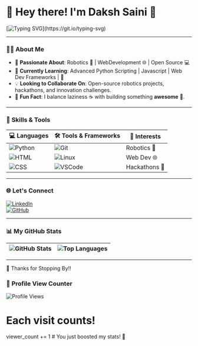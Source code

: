# 👋 Hey there! I'm **Daksh Saini** 🚀  

[![Typing SVG](https://readme-typing-svg.herokuapp.com?font=Fira+Code&size=20&duration=4000&pause=1000&color=36BCF7&width=435&lines=Hey+there!+I'm+Daksh+Saini.;Robotics+and+Web+Dev+Enthusiast.;Open+Source+Contributor.;Balancing+laziness+and+building+something+awesome!)](https://git.io/typing-svg)


---

### 🧑‍💻 **About Me**  
- 🔭 **Passionate About**: Robotics 🤖 | WebDevelopment  🌐 |  Open  Source 💻  
- 🌱 **Currently Learning**: Advanced Python Scripting | Javascript | Web Dev Frameworks |  🐍  
- 💡 **Looking to Collaborate On**: Open-source robotics projects, hackathons, and innovation challenges.  
- 🎯 **Fun Fact**: I balance laziness ☕ with building something **awesome** 🚀.  

---

### 🚀 **Skills & Tools**  

| 💻 Languages | 🛠️ Tools & Frameworks | 🌟 Interests |
|--------------|-----------------------|-------------|
| ![Python](https://img.shields.io/badge/Python-3.10-blue?logo=python&logoColor=white) | ![Git](https://img.shields.io/badge/Git-Fork%20It-red?logo=git&logoColor=white) | Robotics 🤖 |
| ![HTML](https://img.shields.io/badge/HTML-5-orange?logo=html5) | ![Linux](https://img.shields.io/badge/Linux-Command%20Line-black?logo=linux&logoColor=white) | Web Dev 🌐 |
| ![CSS](https://img.shields.io/badge/CSS-3-blue?logo=css3&logoColor=white) | ![VSCode](https://img.shields.io/badge/Editor-VSCode-blue?logo=visualstudiocode&logoColor=white) | Hackathons 🎉 |

---

### 🌐 **Let's  Connect**  

[![LinkedIn](https://img.shields.io/badge/LinkedIn-Connect-blue?style=flat&logo=linkedin)](https://www.linkedin.com/in/daksh-saini-70a68830a/)  
[![GitHub](https://img.shields.io/badge/GitHub-Follow-black?style=flat&logo=github)](https://github.com/mrgear111)  

---
### 📊 **My GitHub Stats**

| ![GitHub Stats](https://github-readme-stats.vercel.app/api?username=mrgear111&show_icons=true&theme=radical&hide_border=true) | ![Top Languages](https://github-readme-stats.vercel.app/api/top-langs/?username=mrgear111&layout=compact&theme=radical&hide_border=true) |
|:---:|:---:|

---


🎉 Thanks for Stopping By!!

### 👀 **Profile View Counter**
![Profile Views](https://komarev.com/ghpvc/?username=mrgear111&color=blue&style=flat-square)


# Each visit counts!
viewer_count += 1  # You just boosted my stats! 🚀
